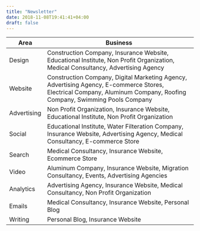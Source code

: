 ```yaml
---
title: "Newsletter"
date: 2018-11-08T19:41:41+04:00
draft: false
---
```


| Area | Business |
| ------ | ----------- |
| Design   | Construction Company, Insurance Website, Educational Institute, Non Profit Organization, Medical Consultancy, Advertising Agency |
| Website | Construction Company, Digital Marketing Agency, Advertising Agency, E-commerce Stores, Electrical Company, Aluminum Company, Roofing Company, Swimming Pools Company |
| Advertising    | Non Profit Organization, Insurance Website, Educational Institute, Non Profit Organization |
| Social    | Educational Institute, Water Filteration Company, Insurance Website, Advertising Agency, Medical Consultancy, E-commerce Store |
| Search    | Medical Consultancy, Insurance Website, Ecommerce Store |
| Video    | Aluminum Company, Insurance Website, Migration Consultancy, Events, Advertising Agencies |
| Analytics    | Advertising Agency, Insurance Website, Medical Consultancy, Non Profit Organization |
| Emails    | Medical Consultancy, Insurance Website, Personal Blog |
| Writing    | Personal Blog, Insurance Website |
